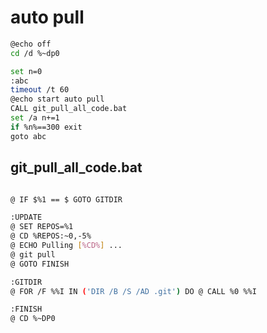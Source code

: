 
# auto pull

```bash
@echo off
cd /d %~dp0

set n=0
:abc
timeout /t 60
@echo start auto pull
CALL git_pull_all_code.bat
set /a n+=1
if %n%==300 exit
goto abc
```

## git_pull_all_code.bat


```bash

@ IF $%1 == $ GOTO GITDIR

:UPDATE
@ SET REPOS=%1
@ CD %REPOS:~0,-5%
@ ECHO Pulling [%CD%] ...
@ git pull
@ GOTO FINISH

:GITDIR
@ FOR /F %%I IN ('DIR /B /S /AD .git') DO @ CALL %0 %%I

:FINISH
@ CD %~DP0

```
